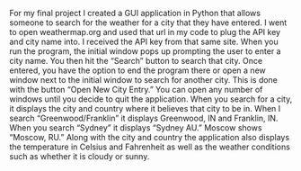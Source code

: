 For my final project I created a GUI application in Python that allows someone to search for the weather for a city that they have entered. I went to open weathermap.org and used that url in my code to plug the API key and city name into. I received the API key from that same site. When you run the program, the initial window pops up prompting the user to enter a city name. You then hit the “Search” button to search that city. Once entered, you have the option to end the program there or open a new window next to the initial window to search for another city. This is done with the button “Open New City Entry.” You can open any number of windows until you decide to quit the application. When you search for a city, it displays the city and country where it believes that city to be in. When I search “Greenwood/Franklin” it displays Greenwood, IN and Franklin, IN. When you search “Sydney” it displays “Sydney AU.” Moscow shows “Moscow, RU.” Along with the city and country the application also displays the temperature in Celsius and Fahrenheit as well as the weather conditions such as whether it is cloudy or sunny.
